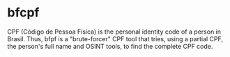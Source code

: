 # bfcpf
CPF (Código de Pessoa Física) is the personal identity code of a person in Brasil. Thus, bfpf is a "brute-forcer" CPF tool that tries, using a partial CPF, the person's full name and OSINT tools, to find the complete CPF code.
